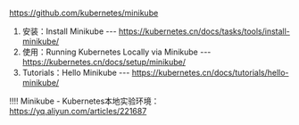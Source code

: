https://github.com/kubernetes/minikube

1. 安装：Install Minikube --- https://kubernetes.cn/docs/tasks/tools/install-minikube/
2. 使用：Running Kubernetes Locally via Minikube --- https://kubernetes.cn/docs/setup/minikube/
3. Tutorials：Hello Minikube --- https://kubernetes.cn/docs/tutorials/hello-minikube/


!!!!  Minikube - Kubernetes本地实验环境：https://yq.aliyun.com/articles/221687